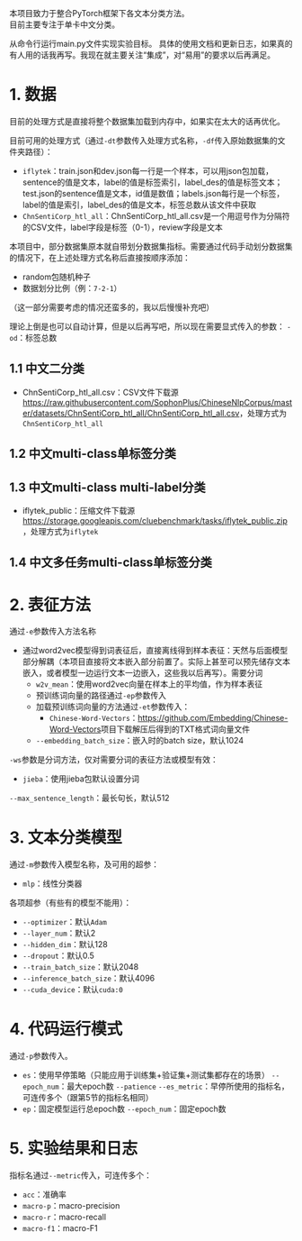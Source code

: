 本项目致力于整合PyTorch框架下各文本分类方法。  
目前主要专注于单卡中文分类。

从命令行运行main.py文件实现实验目标。
具体的使用文档和更新日志，如果真的有人用的话我再写。我现在就主要关注“集成”，对“易用”的要求以后再满足。

# 1. 数据
目前的处理方式是直接将整个数据集加载到内存中，如果实在太大的话再优化。

目前可用的处理方式（通过`-dt`参数传入处理方式名称，`-df`传入原始数据集的文件夹路径）：
- `iflytek`：train.json和dev.json每一行是一个样本，可以用json包加载，sentence的值是文本，label的值是标签索引，label_des的值是标签文本；test.json的sentence值是文本，id值是数值；labels.json每行是一个标签，label的值是索引，label_des的值是文本，标签总数从该文件中获取
- `ChnSentiCorp_htl_all`：ChnSentiCorp_htl_all.csv是一个用逗号作为分隔符的CSV文件，label字段是标签（0-1），review字段是文本

本项目中，部分数据集原本就自带划分数据集指标。需要通过代码手动划分数据集的情况下，在上述处理方式名称后直接按顺序添加：
- random包随机种子
- 数据划分比例（例：`7-2-1`）

（这一部分需要考虑的情况还蛮多的，我以后慢慢补充吧）

理论上倒是也可以自动计算，但是以后再写吧，所以现在需要显式传入的参数：
`-od`：标签总数
## 1.1 中文二分类
- ChnSentiCorp_htl_all.csv：CSV文件下载源<https://raw.githubusercontent.com/SophonPlus/ChineseNlpCorpus/master/datasets/ChnSentiCorp_htl_all/ChnSentiCorp_htl_all.csv>，处理方式为`ChnSentiCorp_htl_all`
## 1.2 中文multi-class单标签分类
## 1.3 中文multi-class multi-label分类
- iflytek_public：压缩文件下载源<https://storage.googleapis.com/cluebenchmark/tasks/iflytek_public.zip>，处理方式为`iflytek`
## 1.4 中文多任务multi-class单标签分类

# 2. 表征方法
通过`-e`参数传入方法名称
- 通过word2vec模型得到词表征后，直接离线得到样本表征：天然与后面模型部分解耦（本项目直接将文本嵌入部分前置了。实际上甚至可以预先储存文本嵌入，或者模型一边运行文本一边嵌入，这些我以后再写）。需要分词
    - `w2v_mean`：使用word2vec向量在样本上的平均值，作为样本表征
    - 预训练词向量的路径通过`-ep`参数传入
    - 加载预训练词向量的方法通过`-et`参数传入：
        - `Chinese-Word-Vectors`：<https://github.com/Embedding/Chinese-Word-Vectors>项目下载解压后得到的TXT格式词向量文件
    - `--embedding_batch_size`：嵌入时的batch size，默认1024

`-ws`参数是分词方法，仅对需要分词的表征方法或模型有效：
- `jieba`：使用jieba包默认设置分词

`--max_sentence_length`：最长句长，默认512

# 3. 文本分类模型
通过`-m`参数传入模型名称，及可用的超参：
- `mlp`：线性分类器

各项超参（有些有的模型不能用）：
- `--optimizer`：默认`Adam`
- `--layer_num`：默认2
- `--hidden_dim`：默认128
- `--dropout`：默认0.5
- `--train_batch_size`：默认2048
- `--inference_batch_size`：默认4096
- `--cuda_device`：默认`cuda:0`

# 4. 代码运行模式
通过`-p`参数传入。
- `es`：使用早停策略（只能应用于训练集+验证集+测试集都存在的场景）
    `--epoch_num`：最大epoch数
    `--patience`
    `--es_metric`：早停所使用的指标名，可连传多个（跟第5节的指标名相同）
- `ep`：固定模型运行总epoch数
    `--epoch_num`：固定epoch数


# 5. 实验结果和日志
指标名通过`--metric`传入，可连传多个：
- `acc`：准确率
- `macro-p`：macro-precision
- `macro-r`：macro-recall
- `macro-f1`：macro-F1
